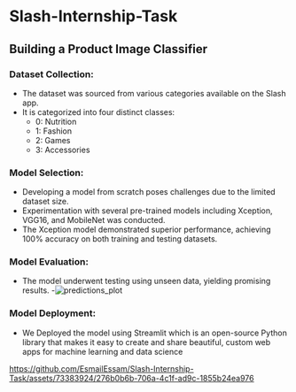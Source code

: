# Slash-Internship-Task

## Building a Product Image Classifier

### Dataset Collection:
- The dataset was sourced from various categories available on the Slash app.
- It is categorized into four distinct classes:
  - 0: Nutrition
  - 1: Fashion
  - 2: Games
  - 3: Accessories

### Model Selection:
- Developing a model from scratch poses challenges due to the limited dataset size.
- Experimentation with several pre-trained models including Xception, VGG16, and MobileNet was conducted.
- The Xception model demonstrated superior performance, achieving 100% accuracy on both training and testing datasets.

### Model Evaluation:
- The model underwent testing using unseen data, yielding promising results.
-![predictions_plot](https://github.com/EsmailEssam/Slash-Internship-Task/assets/73383924/3c611a5b-a14b-4688-8959-7b726743ba85)

### Model Deployment:
- We Deployed the model using Streamlit which is an open-source Python library that makes it easy to create and share beautiful, custom web apps for machine learning and data science

https://github.com/EsmailEssam/Slash-Internship-Task/assets/73383924/276b0b6b-706a-4c1f-ad9c-1855b24ea976

